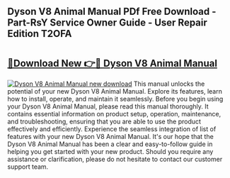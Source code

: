 ## Dyson V8 Animal Manual PDf Free Download - Part-RsY Service Owner Guide - User Repair Edition T2OFA

# <h2><a href="http://bc31064.oget.top/?id=Dyson+V8+Animal+Manual">🔗Download New 👉🔴 Dyson V8 Animal Manual</a></h2>

[![Dyson V8 Animal Manual new download](https://i.imgur.com/5g1atiW.png)](http://bc31064.oget.top/?id=Dyson+V8+Animal+Manual)
This manual unlocks the potential of your new Dyson V8 Animal Manual. Explore its features, learn how to install, operate, and maintain it seamlessly. Before you begin using your Dyson V8 Animal Manual, please read this manual thoroughly. It contains essential information on product setup, operation, maintenance, and troubleshooting, ensuring that you are able to use the product effectively and efficiently. Experience the seamless integration of list of features with your new Dyson V8 Animal Manual. It's our hope that the Dyson V8 Animal Manual has been a clear and easy-to-follow guide in helping you get started with your new product. Should you require any assistance or clarification, please do not hesitate to contact our customer support team.
